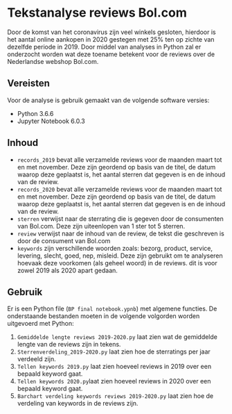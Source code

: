 # Tekstanalyse reviews Bol.com
Door de komst van het coronavirus zijn veel winkels gesloten, hierdoor is het aantal online aankopen in 2020 gestegen met 25% ten op zichte van dezelfde periode in 2019. Door middel van analyses in Python zal er onderzocht worden wat deze toename betekent voor de reviews over de Nederlandse webshop Bol.com. 
## Vereisten
Voor de analyse is gebruik gemaakt van de volgende software versies:
* Python 3.6.6
* Jupyter Notebook 6.0.3
## Inhoud
* `records_2019` bevat alle verzamelde reviews voor de maanden maart tot en met november. Deze zijn geordend op basis van de titel, de datum waarop deze geplaatst is, het aantal sterren dat gegeven is en de inhoud van de review. 
* `records_2020` bevat alle verzamelde reviews voor de maanden maart tot en met november. Deze zijn geordend op basis van de titel, de datum waarop deze geplaatst is, het aantal sterren dat gegeven is en de inhoud van de review.  
* `sterren` verwijst naar de sterrating die is gegeven door de consumenten van Bol.com. Deze zijn uiteenlopen van 1 ster tot 5 sterren. 
* `review` verwijst naar de inhoud van de review, de tekst die geschreven is door de consument van Bol.com
* `keywords` zijn verschillende woorden zoals: bezorg, product, service, levering, slecht, goed, nep, misleid. Deze zijn gebruikt om te analyseren hoevaak deze voorkomen (als geheel woord) in de reviews. dit is voor zowel 2019 als 2020 apart gedaan. 
## Gebruik
Er is een Python file (`BP final notebook.ypnb`) met algemene functies. De onderstaande bestanden moeten in de volgende volgorden worden uitgevoerd met Python:
1. `Gemiddelde lengte reviews 2019-2020.py` laat zien wat de gemiddelde lengte van de reviews zijn in tekens. 
2. `Sterrenverdeling_2019-2020.py` laat zien hoe de sterratings per jaar verdeeld zijn. 
3. `Tellen keywords 2019.py` laat zien hoeveel reviews in 2019 over een bepaald keyword gaat. 
4. `Tellen keywords 2020.py`laat zien hoeveel reviews in 2020 over een bepaald keyword gaat. 
5. `Barchart verdeling keywords reviews 2019-2020.py` laat zien hoe de verdeling van keywords in de reviews zijn. 

